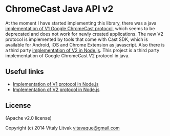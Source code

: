ChromeCast Java API v2
======================

At the moment I have started implementing this library, there was a java [implementation of V1 Google ChromeCast protocol](https://github.com/entertailion/Caster), which seems to be deprecated and does not work for newly created applications. The new V2 protocol is implemented by tools that come with Cast SDK, which is available for Android, iOS and Chrome Extension as javascript. Also there is a third party [implementation of V2 in Node.js](https://github.com/vincentbernat/nodecastor). This project is a third party implementation of Google ChromeCast V2 protocol in java.

Useful links
------------

* [Implementation of V1 protocol in Node.js](https://github.com/wearefractal/nodecast)
* [Implementation of V2 protocol in Node.js](https://github.com/vincentbernat/nodecastor)

License
-------

(Apache v2.0 license)

Copyright (c) 2014 Vitaly Litvak vitavaque@gmail.com
